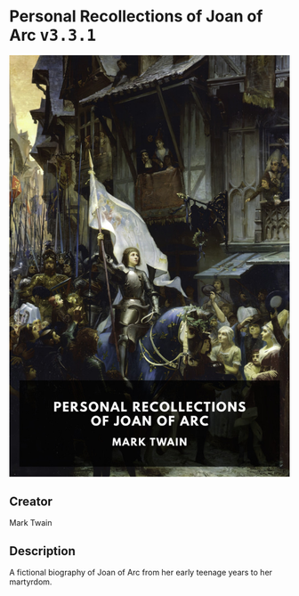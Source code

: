 
# Personal Recollections of Joan of Arc <kbd>v3.3.1</kbd>

<center>
  <img src="./cover-1024.jpg"/>
</center>

## Creator
Mark Twain

## Description
A fictional biography of Joan of Arc from her early teenage years to her martyrdom.
